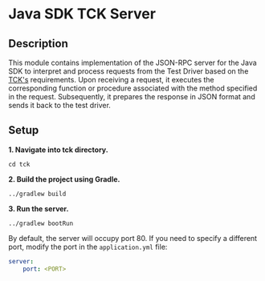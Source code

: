 # Java SDK TCK Server

## Description

This module contains implementation of the JSON-RPC server for the Java SDK to interpret and process requests from the Test Driver based on the [TCK's](https://github.com/hiero-ledger/hiero-sdk-tck) requirements. Upon receiving a request, it executes the corresponding function or procedure associated with the method specified in the request. Subsequently, it prepares the response in JSON format and sends it back to the test driver.

## Setup

**1. Navigate into tck directory.**

```shell
cd tck
```

**2. Build the project using Gradle.**

```shell
../gradlew build
```

**3. Run the server.**

```shell
../gradlew bootRun
```

By default, the server will occupy port 80. If you need to specify a different port, modify the port in the `application.yml` file:

```yaml
server:
    port: <PORT>
```

